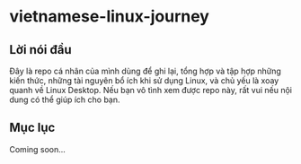 # vietnamese-linux-journey
## Lời nói đầu
Đây là repo cá nhân của mình dùng để ghi lại, tổng hợp và tập hợp những kiến thức, những tài nguyên bổ ích khi sử dụng Linux, và chủ yếu là xoay quanh về Linux Desktop. Nếu bạn vô tình xem được repo này, rất vui nếu nội dung có thể giúp ích cho bạn.

## Mục lục
Coming soon...

